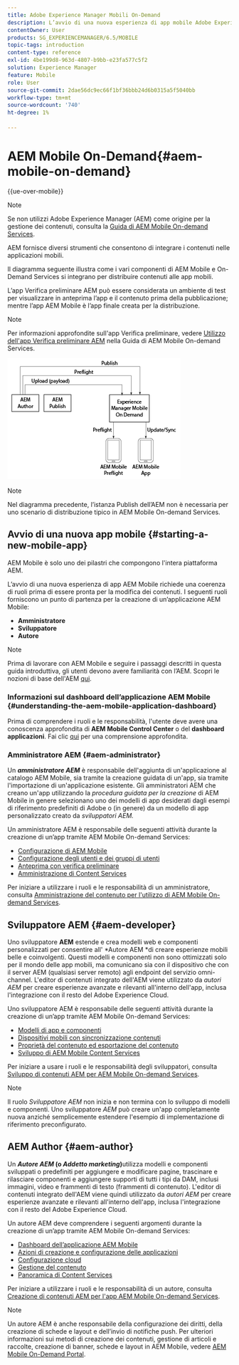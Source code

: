 ```yaml
---
title: Adobe Experience Manager Mobili On-Demand
description: L’avvio di una nuova esperienza di app mobile Adobe Experience Manager (AEM) richiede una coerenza di ruoli prima di essere pronta per la modifica dei contenuti. Segui questa pagina per iniziare a utilizzare i servizi mobili on-demand dell’AEM.
contentOwner: User
products: SG_EXPERIENCEMANAGER/6.5/MOBILE
topic-tags: introduction
content-type: reference
exl-id: 4be199d8-963d-4807-b9bb-e23fa577c5f2
solution: Experience Manager
feature: Mobile
role: User
source-git-commit: 2dae56dc9ec66f1bf36bbb24d6b0315a5f5040bb
workflow-type: tm+mt
source-wordcount: '740'
ht-degree: 1%

---
```


# AEM Mobile On-Demand{#aem-mobile-on-demand}

{{ue-over-mobile}}

>[!NOTE]
>
>Se non utilizzi Adobe Experience Manager (AEM) come origine per la gestione dei contenuti, consulta la [Guida di AEM Mobile On-demand Services](https://helpx.adobe.com/it/digital-publishing-solution/topics.html).

AEM fornisce diversi strumenti che consentono di integrare i contenuti nelle applicazioni mobili.

Il diagramma seguente illustra come i vari componenti di AEM Mobile e On-Demand Services si integrano per distribuire contenuti alle app mobili.

L’app Verifica preliminare AEM può essere considerata un ambiente di test per visualizzare in anteprima l’app e il contenuto prima della pubblicazione; mentre l’app AEM Mobile è l’app finale creata per la distribuzione.

>[!NOTE]
>
>Per informazioni approfondite sull&#39;app Verifica preliminare, vedere [Utilizzo dell&#39;app Verifica preliminare AEM](https://helpx.adobe.com/it/digital-publishing-solution/help/preflight-app.html) nella Guida di AEM Mobile On-demand Services.

![chlimage_1-171](assets/chlimage_1-171.png)

>[!NOTE]
>
>Nel diagramma precedente, l’istanza Publish dell’AEM non è necessaria per uno scenario di distribuzione tipico in AEM Mobile On-demand Services.

## Avvio di una nuova app mobile {#starting-a-new-mobile-app}

AEM Mobile è solo uno dei pilastri che compongono l&#39;intera piattaforma AEM.

L’avvio di una nuova esperienza di app AEM Mobile richiede una coerenza di ruoli prima di essere pronta per la modifica dei contenuti. I seguenti ruoli forniscono un punto di partenza per la creazione di un’applicazione AEM Mobile:

* **Amministratore**
* **Sviluppatore**
* **Autore**

>[!NOTE]
>
>Prima di lavorare con AEM Mobile e seguire i passaggi descritti in questa guida introduttiva, gli utenti devono avere familiarità con l’AEM. Scopri le nozioni di base dell&#39;AEM [qui](/help/sites-deploying/deploy.md).

### Informazioni sul dashboard dell’applicazione AEM Mobile {#understanding-the-aem-mobile-application-dashboard}

Prima di comprendere i ruoli e le responsabilità, l&#39;utente deve avere una conoscenza approfondita di **AEM Mobile Control Center** o del **dashboard applicazioni**. Fai clic [qui](/help/mobile/mobile-apps-ondemand-application-dashboard.md) per una comprensione approfondita.

### Amministratore AEM {#aem-administrator}

Un ***amministratore AEM*** è responsabile dell&#39;aggiunta di un&#39;applicazione al catalogo AEM Mobile, sia tramite la creazione guidata di un&#39;app, sia tramite l&#39;importazione di un&#39;applicazione esistente. Gli amministratori AEM che creano un&#39;app utilizzando la *procedura guidata per la creazione* di AEM Mobile in genere selezionano uno dei modelli di app desiderati dagli esempi di riferimento predefiniti di Adobe o (in genere) da un modello di app personalizzato creato da *sviluppatori AEM.*

Un amministratore AEM è responsabile delle seguenti attività durante la creazione di un’app tramite AEM Mobile On-demand Services:

* [Configurazione di AEM Mobile](/help/mobile/aem-mobile-setup.md)
* [Configurazione degli utenti e dei gruppi di utenti](/help/mobile/aem-mobile-configure-users.md)
* [Anteprima con verifica preliminare](/help/mobile/aem-mobile-manage-ondemand-services.md)
* [Amministrazione di Content Services](/help/mobile/developing-content-services.md)

Per iniziare a utilizzare i ruoli e le responsabilità di un amministratore, consulta [Amministrazione del contenuto per l&#39;utilizzo di AEM Mobile On-demand Services](/help/mobile/aem-mobile.md).

## Sviluppatore AEM {#aem-developer}

Uno sviluppatore **AEM** estende e crea modelli web e componenti personalizzati per consentire all&#39; *Autore AEM *di creare esperienze mobili belle e coinvolgenti. Questi modelli e componenti non sono ottimizzati solo per il mondo delle app mobili, ma comunicano sia con il dispositivo che con il server AEM (qualsiasi server remoto) agli endpoint del servizio omni-channel. L&#39;editor di contenuti integrato dell&#39;AEM viene utilizzato da *autori AEM* per creare esperienze avanzate e rilevanti all&#39;interno dell&#39;app, inclusa l&#39;integrazione con il resto del Adobe Experience Cloud.

Uno sviluppatore AEM è responsabile delle seguenti attività durante la creazione di un’app tramite AEM Mobile On-demand Services:

* [Modelli di app e componenti](/help/mobile/app-templates-and-components1.md)
* [Dispositivi mobili con sincronizzazione contenuti](/help/mobile/mobile-ondemand-contentsync.md)
* [Proprietà del contenuto ed esportazione del contenuto](/help/mobile/on-demand-content-properties-exporting.md)
* [Sviluppo di AEM Mobile Content Services](/help/mobile/developing-content-services.md)

Per iniziare a usare i ruoli e le responsabilità degli sviluppatori, consulta [Sviluppo di contenuti AEM per AEM Mobile On-demand Services](/help/mobile/aem-mobile-on-demand.md).

>[!NOTE]
>
>Il ruolo *Sviluppatore AEM* non inizia e non termina con lo sviluppo di modelli e componenti. Uno sviluppatore *AEM* può creare un&#39;app completamente nuova anziché semplicemente estendere l&#39;esempio di implementazione di riferimento preconfigurato.

## AEM Author {#aem-author}

Un ***Autore AEM* (o *Addetto marketing*)**&#x200B;utilizza modelli e componenti sviluppati o predefiniti per aggiungere e modificare pagine, trascinare e rilasciare componenti e aggiungere supporti di tutti i tipi da DAM, inclusi immagini, video e frammenti di testo (frammenti di contenuto). L&#39;editor di contenuti integrato dell&#39;AEM viene quindi utilizzato da *autori AEM* per creare esperienze avanzate e rilevanti all&#39;interno dell&#39;app, inclusa l&#39;integrazione con il resto del Adobe Experience Cloud.

Un autore AEM deve comprendere i seguenti argomenti durante la creazione di un’app tramite AEM Mobile On-demand Services:

* [Dashboard dell’applicazione AEM Mobile](/help/mobile/mobile-apps-ondemand-application-dashboard.md)
* [Azioni di creazione e configurazione delle applicazioni](/help/mobile/mobile-apps-ondemand-application-create-configure-action.md)
* [Configurazione cloud](/help/mobile/mobile-on-demand-associating-an-on-demand-app-to-cloud-configuration.md)
* [Gestione del contenuto](/help/mobile/mobile-apps-ondemand-manage-content-ondemand.md)
* [Panoramica di Content Services](/help/mobile/develop-content-as-a-service.md)

Per iniziare a utilizzare i ruoli e le responsabilità di un autore, consulta [Creazione di contenuti AEM per l&#39;app AEM Mobile On-demand Services](/help/mobile/mobile-apps-ondemand.md).

>[!NOTE]
>
>Un autore AEM è anche responsabile della configurazione dei diritti, della creazione di schede e layout e dell’invio di notifiche push. Per ulteriori informazioni sui metodi di creazione dei contenuti, gestione di articoli e raccolte, creazione di banner, schede e layout in AEM Mobile, vedere [AEM Mobile On-Demand Portal](https://helpx.adobe.com/it/digital-publishing-solution/topics.html#dynamicpod_reference_2).
